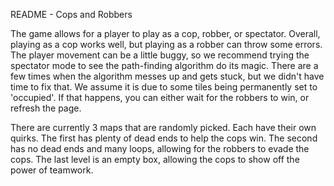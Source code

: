 README - Cops and Robbers

The game allows for a player to play as a cop, robber, or spectator. Overall, playing as a cop works well, but playing as a robber can throw some errors. The player movement can be a little buggy, so we recommend trying the spectator mode to see the path-finding algorithm do its magic. There are a few times when the algorithm messes up and gets stuck, but we didn't have time to fix that. We assume it is due to some tiles being permanently set to 'occupied'. If that happens, you can either wait for the robbers to win, or refresh the page. 

There are currently 3 maps that are randomly picked. Each have their own quirks. The first has plenty of dead ends to help the cops win. The second has no dead ends and many loops, allowing for the robbers to evade the cops. The last level is an empty box, allowing the cops to show off the power of teamwork.

